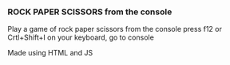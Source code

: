 ### ROCK PAPER SCISSORS from the console

Play a game of rock paper scissors from the console press f12 or Crtl+Shift+I on your keyboard, go to console

Made using HTML and JS